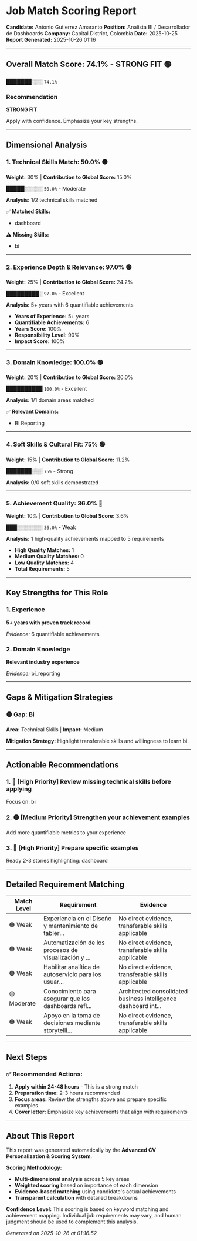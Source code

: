 # Job Match Scoring Report

**Candidate:** Antonio Gutierrez Amaranto
**Position:** Analista BI / Desarrollador de Dashboards
**Company:** Capital District, Colombia
**Date:** 2025-10-25
**Report Generated:** 2025-10-26 01:16

---

## Overall Match Score: 74.1% - STRONG FIT 🟢

**███████░░░** `74.1%`

### Recommendation
**STRONG FIT**

Apply with confidence. Emphasize your key strengths.

---

## Dimensional Analysis

### 1. Technical Skills Match: 50.0% 🟠
**Weight:** 30% | **Contribution to Global Score:** 15.0%

**█████░░░░░** `50.0%` - Moderate

**Analysis:** 1/2 technical skills matched

✅ **Matched Skills:**
- dashboard

⚠️ **Missing Skills:**
- bi

---

### 2. Experience Depth & Relevance: 97.0% 🟢
**Weight:** 25% | **Contribution to Global Score:** 24.2%

**█████████░** `97.0%` - Excellent

**Analysis:** 5+ years with 6 quantifiable achievements

- **Years of Experience:** 5+ years
- **Quantifiable Achievements:** 6
- **Years Score:** 100%
- **Responsibility Level:** 90%
- **Impact Score:** 100%

---

### 3. Domain Knowledge: 100.0% 🟢
**Weight:** 20% | **Contribution to Global Score:** 20.0%

**██████████** `100.0%` - Excellent

**Analysis:** 1/1 domain areas matched

✅ **Relevant Domains:**
- Bi Reporting

---

### 4. Soft Skills & Cultural Fit: 75% 🟢
**Weight:** 15% | **Contribution to Global Score:** 11.2%

**███████░░░** `75%` - Strong

**Analysis:** 0/0 soft skills demonstrated

---

### 5. Achievement Quality: 36.0% 🔴
**Weight:** 10% | **Contribution to Global Score:** 3.6%

**███░░░░░░░** `36.0%` - Weak

**Analysis:** 1 high-quality achievements mapped to 5 requirements

- **High Quality Matches:** 1
- **Medium Quality Matches:** 0
- **Low Quality Matches:** 4
- **Total Requirements:** 5

---

## Key Strengths for This Role

### 1. Experience

**5+ years with proven track record**

*Evidence:* 6 quantifiable achievements

### 2. Domain Knowledge

**Relevant industry experience**

*Evidence:* bi_reporting

---

## Gaps & Mitigation Strategies

### 🟡 Gap: Bi
**Area:** Technical Skills | **Impact:** Medium

**Mitigation Strategy:** Highlight transferable skills and willingness to learn bi.

---

## Actionable Recommendations

### 1. 🔴 [High Priority] Review missing technical skills before applying

Focus on: bi

### 2. 🟡 [Medium Priority] Strengthen your achievement examples

Add more quantifiable metrics to your experience

### 3. 🔴 [High Priority] Prepare specific examples

Ready 2-3 stories highlighting: dashboard

---

## Detailed Requirement Matching

| Match Level | Requirement | Evidence |
|------------|------------|----------|
| 🟠 Weak | Experiencia en el Diseño y mantenimiento de tabler... | No direct evidence, transferable skills applicable |
| 🟠 Weak | Automatización de los procesos de visualización y ... | No direct evidence, transferable skills applicable |
| 🟠 Weak | Habilitar analítica de autoservicio para los usuar... | No direct evidence, transferable skills applicable |
| 🟡 Moderate | Conocimiento para asegurar que los dashboards refl... | Architected consolidated business intelligence dashboard int... |
| 🟠 Weak | Apoyo en la toma de decisiones mediante storytelli... | No direct evidence, transferable skills applicable |

---

## Next Steps

### ✅ Recommended Actions:

1. **Apply within 24-48 hours** - This is a strong match
2. **Preparation time:** 2-3 hours recommended
3. **Focus areas:** Review the strengths above and prepare specific examples
4. **Cover letter:** Emphasize key achievements that align with requirements

---

## About This Report

This report was generated automatically by the **Advanced CV Personalization & Scoring System**.

**Scoring Methodology:**
- **Multi-dimensional analysis** across 5 key areas
- **Weighted scoring** based on importance of each dimension
- **Evidence-based matching** using candidate's actual achievements
- **Transparent calculation** with detailed breakdowns

**Confidence Level:** This scoring is based on keyword matching and achievement mapping. 
Individual job requirements may vary, and human judgment should be used to complement this analysis.

*Generated on 2025-10-26 at 01:16:52*
